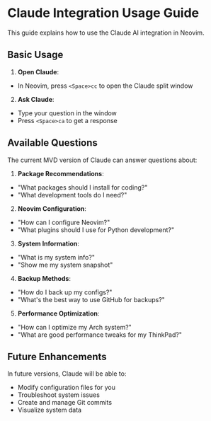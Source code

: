 # Claude Integration Usage Guide

This guide explains how to use the Claude AI integration in Neovim.

## Basic Usage

1. **Open Claude**: 
- In Neovim, press `<Space>cc` to open the Claude split window

2. **Ask Claude**:
- Type your question in the window
- Press `<Space>ca` to get a response

## Available Questions

The current MVD version of Claude can answer questions about:

1. **Package Recommendations**:
- "What packages should I install for coding?"
- "What development tools do I need?"

2. **Neovim Configuration**:
- "How can I configure Neovim?"
- "What plugins should I use for Python development?"

3. **System Information**:
- "What is my system info?"
- "Show me my system snapshot"

4. **Backup Methods**:
- "How do I back up my configs?"
- "What's the best way to use GitHub for backups?"

5. **Performance Optimization**:
- "How can I optimize my Arch system?"
- "What are good performance tweaks for my ThinkPad?"

## Future Enhancements

In future versions, Claude will be able to:
- Modify configuration files for you
- Troubleshoot system issues
- Create and manage Git commits
- Visualize system data
